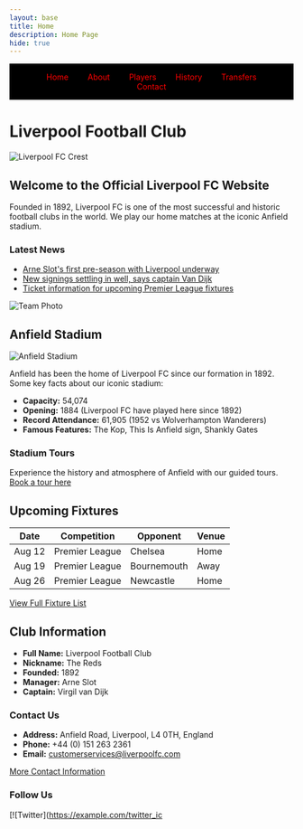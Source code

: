 ```yaml
---
layout: base
title: Home
description: Home Page
hide: true
---
```


<!-- Navbar -->
<div style="background-color: black; padding: 15px; text-align: center;">
  <a href="{{ site.baseurl }}/index.html" style="color: red; text-decoration: none; margin: 0 15px;">Home</a>
  <a href="{{ site.baseurl }}/about.html" style="color: red; text-decoration: none; margin: 0 15px;">About</a>
  <a href="{{ site.baseurl }}/players.html" style="color: red; text-decoration: none; margin: 0 15px;">Players</a>
  <a href="{{ site.baseurl }}/history.html" style="color: red; text-decoration: none; margin: 0 15px;">History</a>
  <a href="{{ site.baseurl }}/navigation/contact.md" style="color: red; text-decoration: none; margin: 0 15px;">Transfers</a>
  <a href="{{ site.baseurl }}/contact.html" style="color: red; text-decoration: none; margin: 0 15px;">Contact</a>
</div>

# Liverpool Football Club

![Liverpool FC Crest](https://example.com/liverpool_crest.png)

## Welcome to the Official Liverpool FC Website

Founded in 1892, Liverpool FC is one of the most successful and historic football clubs in the world. We play our home matches at the iconic Anfield stadium.

### Latest News

- [Arne Slot's first pre-season with Liverpool underway](#)
- [New signings settling in well, says captain Van Dijk](#)
- [Ticket information for upcoming Premier League fixtures](#)

![Team Photo](https://example.com/liverpool_team_photo.png)

## Anfield Stadium

![Anfield Stadium](https://example.com/anfield_stadium.png)

Anfield has been the home of Liverpool FC since our formation in 1892. Some key facts about our iconic stadium:

- **Capacity:** 54,074
- **Opening:** 1884 (Liverpool FC have played here since 1892)
- **Record Attendance:** 61,905 (1952 vs Wolverhampton Wanderers)
- **Famous Features:** The Kop, This Is Anfield sign, Shankly Gates

### Stadium Tours

Experience the history and atmosphere of Anfield with our guided tours. [Book a tour here](#)

## Upcoming Fixtures

| Date | Competition | Opponent | Venue |
|------|-------------|----------|-------|
| Aug 12 | Premier League | Chelsea | Home |
| Aug 19 | Premier League | Bournemouth | Away |
| Aug 26 | Premier League | Newcastle | Home |

[View Full Fixture List](#)

## Club Information

- **Full Name:** Liverpool Football Club
- **Nickname:** The Reds
- **Founded:** 1892
- **Manager:** Arne Slot
- **Captain:** Virgil van Dijk

### Contact Us

- **Address:** Anfield Road, Liverpool, L4 0TH, England
- **Phone:** +44 (0) 151 263 2361
- **Email:** customerservices@liverpoolfc.com

[More Contact Information](#)

### Follow Us

[![Twitter](https://example.com/twitter_ic
